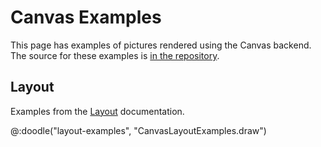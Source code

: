 # Canvas Examples

This page has examples of pictures rendered using the Canvas backend.
The source for these examples is [in the repository](https://github.com/creativescala/doodle/tree/main/examples/js/src/main/scala/doodle/examples/canvas).


## Layout

Examples from the [Layout](../pictures/layout.md) documentation.

@:doodle("layout-examples", "CanvasLayoutExamples.draw")
